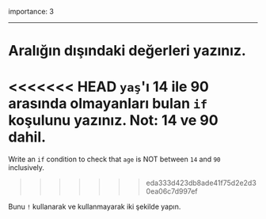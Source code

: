 importance: 3

---

# Aralığın dışındaki değerleri yazınız.

<<<<<<< HEAD
`yaş`'ı 14 ile 90 arasında olmayanları bulan `if` koşulunu yazınız. Not: 14 ve 90 dahil.
=======
Write an `if` condition to check that `age` is NOT between `14` and `90` inclusively.
>>>>>>> eda333d423db8ade41f75d2e2d30ea06c7d997ef

Bunu `!` kullanarak ve kullanmayarak iki şekilde yapın.
